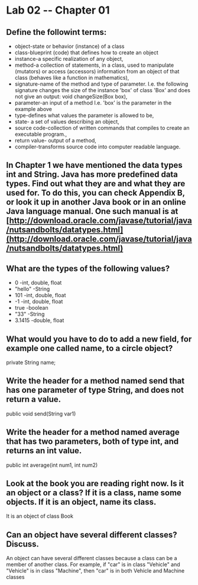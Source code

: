 # Lab 02 -- Chapter 01

## Define the followint terms:
* object-state or behavior (instance) of a class
* class-blueprint (code) that defines how to create an object
* instance-a specific realization of any object,
* method-a collection of statements, in a class, used to manipulate (mutators) or access (accessors) information from an object of that class (behaves like a function in mathematics),
* signature-name of the method and type of parameter. I.e. the following signature changes the size of the instance 'box' of class 'Box' and does not give an output: void changeSize(Box box),
* parameter-an input of a method I.e. 'box' is the parameter in the example above
* type-defines what values the parameter is allowed to be,
* state- a set of values describing an object,
* source code-collection of written commands that compiles to create an executable program.,
* return value- output of a method,
* compiler-transforms source code into computer readable language.

## In Chapter 1 we have mentioned the data types int and String. Java has more predefined data types. Find out what they are and what they are used for. To do this, you can check Appendix B, or look it up in another Java book or in an online Java language manual. One such manual is at [http://download.oracle.com/javase/tutorial/java/nutsandbolts/datatypes.html](http://download.oracle.com/javase/tutorial/java/nutsandbolts/datatypes.html)

## What are the types of the following values?

* 0 -int, double, float
* "hello" -String
* 101 -int, double, float
* -1 -int, double, float
* true -boolean
* "33" -String
* 3.1415 -double, float

## What would you have to do to add a new field, for example one called name, to a circle object?

private String name;

## Write the header for a method named send that has one parameter of type String, and does not return a value.

public void send(String var1)


## Write the header for a method named average that has two parameters, both of type int, and returns an int value.

public int average(int num1, int num2)

## Look at the book you are reading right now. Is it an object or a class? If it is a class, name some objects. If it is an object, name its class.

It is an object of class Book


## Can an object have several different classes? Discuss.

An object can have several different classes because a class can be a member of another class.  For example, if "car" is in class "Vehicle" and "Vehicle" is in class "Machine", then "car" is in both Vehicle and Machine classes
